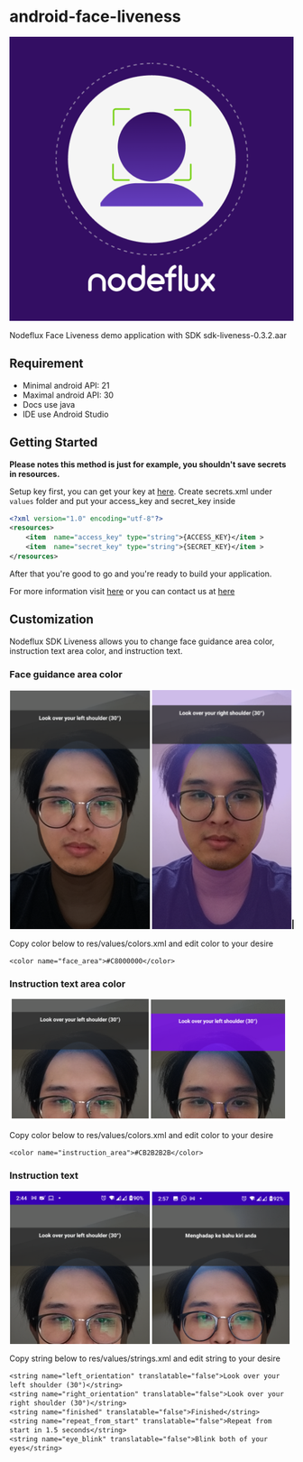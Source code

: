# android-face-liveness

![icon](/assets/icon.png)

Nodeflux Face Liveness demo application with SDK sdk-liveness-0.3.2.aar

## Requirement

- Minimal android API: 21
- Maximal android API: 30
- Docs use java
- IDE use Android Studio

## Getting Started

**Please notes this method is just for example, you shouldn't save secrets in resources.**

Setup key first, you can get your key at [here](https://cloud.nodeflux.io/). Create secrets.xml under `values` folder and put your access_key and secret_key inside
```xml
<?xml version="1.0" encoding="utf-8"?>
<resources>
    <item  name="access_key" type="string">{ACCESS_KEY}</item >
    <item  name="secret_key" type="string">{SECRET_KEY}</item >
</resources>
```

After that you're good to go and you're ready to build your application.

For more information visit [here](https://www.nodeflux.io/) or you can contact us at [here](https://www.nodeflux.io/Contact-Us)

## Customization

Nodeflux SDK Liveness allows you to change face guidance area color, instruction text area color, and instruction text.

### Face guidance area color

![image](/assets/android_sdk_9.png)

Copy color below to res/values/colors.xml and edit color to your desire
```
<color name="face_area">#C8000000</color>
```

### Instruction text area color

![image](/assets/android_sdk_10.png)

Copy color below to res/values/colors.xml and edit color to your desire
```
<color name="instruction_area">#CB2B2B2B</color>
```

### Instruction text

![image](/assets/android_sdk_11.png)

Copy string below to res/values/strings.xml and edit string to your desire
```
<string name="left_orientation" translatable="false">Look over your left shoulder (30°)</string>
<string name="right_orientation" translatable="false">Look over your right shoulder (30°)</string>
<string name="finished" translatable="false">Finished</string>
<string name="repeat_from_start" translatable="false">Repeat from start in 1.5 seconds</string>
<string name="eye_blink" translatable="false">Blink both of your eyes</string>
```